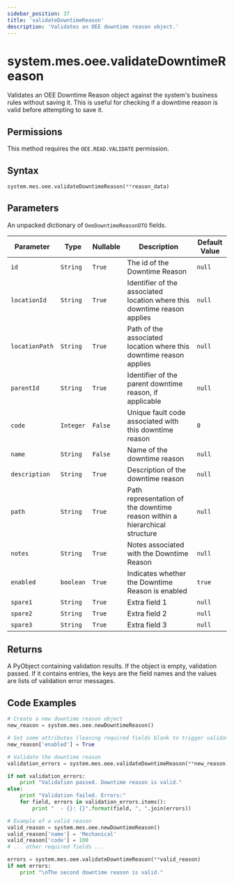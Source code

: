 ```yaml
---
sidebar_position: 37
title: 'validateDowntimeReason'
description: 'Validates an OEE downtime reason object.'
---
```


# system.mes.oee.validateDowntimeReason

Validates an OEE Downtime Reason object against the system's business rules without saving it. This is useful for checking if a downtime reason is valid before attempting to save it.

## Permissions

This method requires the `OEE.READ.VALIDATE` permission.

## Syntax

```python
system.mes.oee.validateDowntimeReason(**reason_data)
```

## Parameters

An unpacked dictionary of `OeeDowntimeReasonDTO` fields.

| Parameter      | Type      | Nullable | Description                                                                | Default Value |
| -------------- | --------- | -------- | -------------------------------------------------------------------------- | ------------- |
| `id`           | `String`  | `True`   | The id of the Downtime Reason                                              | `null`        |
| `locationId`   | `String`  | `True`   | Identifier of the associated location where this downtime reason applies   | `null`        |
| `locationPath` | `String`  | `True`   | Path of the associated location where this downtime reason applies         | `null`        |
| `parentId`     | `String`  | `True`   | Identifier of the parent downtime reason, if applicable                    | `null`        |
| `code`         | `Integer` | `False`  | Unique fault code associated with this downtime reason                     | `0`           |
| `name`         | `String`  | `False`  | Name of the downtime reason                                                | `null`        |
| `description`  | `String`  | `True`   | Description of the downtime reason                                         | `null`        |
| `path`         | `String`  | `True`   | Path representation of the downtime reason within a hierarchical structure | `null`        |
| `notes`        | `String`  | `True`   | Notes associated with the Downtime Reason                                  | `null`        |
| `enabled`      | `boolean` | `True`   | Indicates whether the Downtime Reason is enabled                           | `true`        |
| `spare1`       | `String`  | `True`   | Extra field 1                                                              | `null`        |
| `spare2`       | `String`  | `True`   | Extra field 2                                                              | `null`        |
| `spare3`       | `String`  | `True`   | Extra field 3                                                              | `null`        |

## Returns

A PyObject containing validation results. If the object is empty, validation passed. If it contains entries, the keys are the field names and the values are lists of validation error messages.

## Code Examples

```python
# Create a new downtime reason object
new_reason = system.mes.oee.newDowntimeReason()

# Set some attributes (leaving required fields blank to trigger validation errors)
new_reason['enabled'] = True

# Validate the downtime reason
validation_errors = system.mes.oee.validateDowntimeReason(**new_reason)

if not validation_errors:
    print "Validation passed. Downtime reason is valid."
else:
    print "Validation failed. Errors:"
    for field, errors in validation_errors.items():
        print "  - {}: {}".format(field, ", ".join(errors))

# Example of a valid reason
valid_reason = system.mes.oee.newDowntimeReason()
valid_reason['name'] = 'Mechanical'
valid_reason['code'] = 100
# ... other required fields ...

errors = system.mes.oee.validateDowntimeReason(**valid_reason)
if not errors:
    print "\nThe second downtime reason is valid."
```
